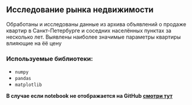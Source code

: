 ## Исследование рынка недвижимости

Обработаны и исследованы данные из архива объявлений о продаже квартир в Санкт-Петербурге и соседних населённых пунктах за несколько лет. Выявлены наиболее значимые параметры квартиры влияющие на ёё цену


### Используемые библиотеки:
- `numpy`
- `pandas`
- `matplotlib`

__В случае если notebook не отображается на GitHub [смотри тут](https://nbviewer.jupyter.org/github/brut0/yandex.praktikum_ds_projects/blob/main/Real_estate_analysis/real_estate_market.ipynb)__